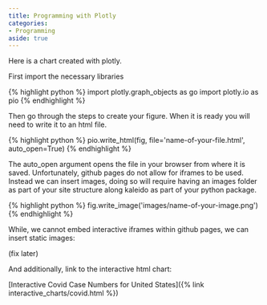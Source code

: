 ```yaml
---
title: Programming with Plotly
categories:
- Programming
aside: true
---
```


Here is a chart created with plotly.

First import the necessary libraries

{% highlight python %}
import plotly.graph_objects as go
import plotly.io as pio
{% endhighlight %}

Then go through the steps to create your figure. When it is ready you will need to write it to an html file.

{% highlight python %}
pio.write_html(fig, file='name-of-your-file.html', auto_open=True)
{% endhighlight %}

The auto_open argument opens the file in your browser from where it is saved. Unfortunately, github pages do not allow for iframes to be used. Instead we can insert images, doing so will require having an images folder as part of your site structure along kaleido as part of your python package.

{% highlight python %} fig.write_image('images/name-of-your-image.png') {% endhighlight %}

While, we cannot embed interactive iframes within github pages, we can insert static images:

(fix later)

And additionally, link to the interactive html chart:

[Interactive Covid Case Numbers for United States]({% link interactive_charts/covid.html %})
